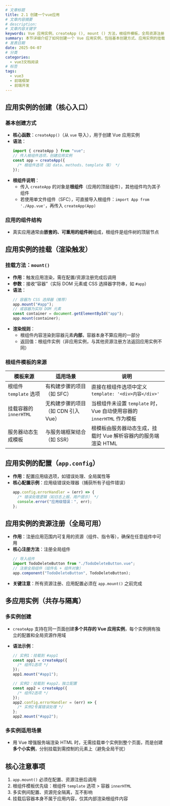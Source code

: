```yaml
---
# 文章标题
title: 2.1 创建一个vue应用
# 文章内容摘要
# description:
# 文章内容关键字
keywords: Vue 应用实例，createApp (), mount () 方法，根组件模板，全局资源注册，多应用实例
summary: 本节详细介绍了如何创建一个 Vue 应用实例，包括基本创建方式、应用实例的挂载、应用实例的配置、应用实例的资源注册以及多应用实例的创建。
# 发表日期
date: 2025-04-07
# 分类
categories:
  - vue3文档阅读
# 标签
tags:
  - vue3
  - 前端框架
  - 前端开发
---
```


## 应用实例的创建（核心入口）

### 基本创建方式

- **核心函数**：`createApp()`（从 `vue` 导入），用于创建 Vue 应用实例
- **语法**：
  ```js
  import { createApp } from "vue";
  // 传入根组件选项，创建应用实例
  const app = createApp({
    /* 根组件选项（如 data、methods、template 等） */
  });
  ```
- **根组件说明**：
  - 传入 `createApp` 的对象是**根组件**（应用的顶层组件），其他组件均为其子组件
  - 若使用单文件组件（SFC），可直接导入根组件：`import App from './App.vue'`，再传入 `createApp(App)`

### 应用的组件结构

- 真实应用通常由**嵌套的、可重用的组件树**组成，根组件是组件树的顶层节点

## 应用实例的挂载（渲染触发）

### 挂载方法：`mount()`

- **作用**：触发应用渲染，需在配置/资源注册完成后调用
- **参数**：接收“容器”（实际 DOM 元素或 CSS 选择器字符串，如 `#app`）
- **语法**：
  ```js
  // 容器为 CSS 选择器（推荐）
  app.mount("#app");
  // 或容器为实际 DOM 元素
  const container = document.getElementById("app");
  app.mount(container);
  ```
- **渲染规则**：
  - 根组件内容渲染到容器元素**内部**，容器本身不算应用的一部分
  - 返回值：根组件实例（非应用实例，与其他资源注册方法返回应用实例不同）

### 根组件模板的来源

| 模板来源               | 适用场景                            | 说明                                                                  |
| ---------------------- | ----------------------------------- | --------------------------------------------------------------------- |
| 根组件 `template` 选项 | 有构建步骤的项目（如 SFC）          | 直接在根组件选项中定义 `template: '<div>内容</div>'`                  |
| 挂载容器的 `innerHTML` | 无构建步骤的项目（如 CDN 引入 Vue） | 当根组件未设置 `template` 时，Vue 自动使用容器的 `innerHTML` 作为模板 |
| 服务器动态生成模板     | 与服务端框架结合（如 SSR）          | 根模板由服务器动态生成，挂载时 Vue 解析容器内的服务端渲染 HTML        |

## 应用实例的配置（`app.config`）

- **作用**：配置应用级选项，如错误处理、全局属性等
- **核心配置示例**：应用级错误处理器（捕获所有子组件错误）
  ```js
  app.config.errorHandler = (err) => {
    /* 错误处理逻辑（如日志上报、用户提示） */
    console.error("应用级错误：", err);
  };
  ```

## 应用实例的资源注册（全局可用）

- **作用**：注册应用范围内可复用的资源（组件、指令等），确保在任意组件中可用
- **核心注册方法**：注册全局组件
  ```js
  // 导入组件
  import TodoDeleteButton from "./TodoDeleteButton.vue";
  // 注册全局组件（组件名 + 组件对象）
  app.component("TodoDeleteButton", TodoDeleteButton);
  ```
- **关键注意**：所有资源注册、应用配置必须在 `app.mount()` 之前完成

## 多应用实例（共存与隔离）

### 多实例创建

- `createApp` 支持在同一页面创建**多个共存的 Vue 应用实例**，每个实例拥有独立的配置和全局资源作用域
- **语法示例**：

  ```js
  // 实例1：挂载到 #app1
  const app1 = createApp({
    /* 组件1选项 */
  });
  app1.mount("#app1");

  // 实例2：挂载到 #app2，独立配置
  const app2 = createApp({
    /* 组件2选项 */
  });
  app2.config.errorHandler = (err) => {
    /* 实例2专属错误处理 */
  };
  app2.mount("#app2");
  ```

### 多实例适用场景

- 用 Vue 增强服务端渲染 HTML 时，无需挂载单个实例到整个页面，而是创建**多个小实例**，分别挂载到需控制的元素上（避免全局干扰）

## 核心注意事项

1. `app.mount()` 必须在配置、资源注册后调用
2. 根组件模板优先级：根组件 `template` 选项 > 容器 `innerHTML`
3. 多实例间配置、资源完全隔离，互不影响
4. 挂载后容器本身不属于应用内容，仅其内部渲染根组件内容
